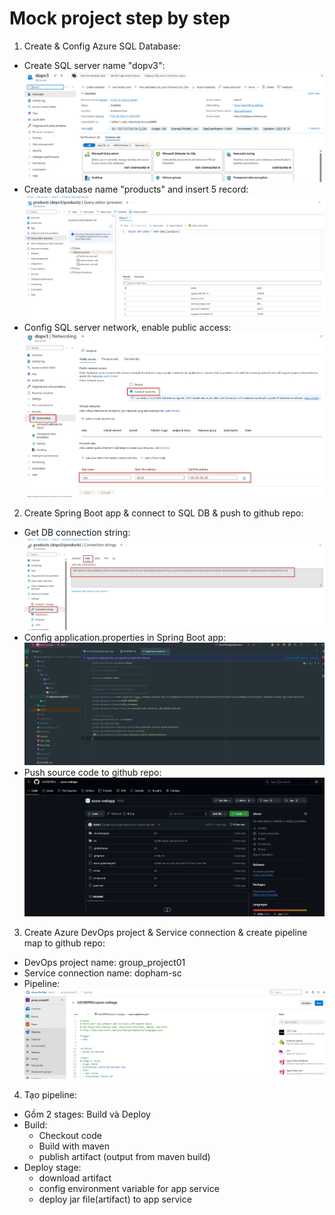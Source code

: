 # Mock project step by step

1. Create & Config Azure SQL Database:
+ Create SQL server name "dopv3":
  ![img.png](statics/images/img.png)
+ Create database name "products" and insert 5 record:
  ![img.png](statics/images/img0.png)
+ Config SQL server network, enable public access:
  ![img_1.png](statics/images/img_1.png)

2. Create Spring Boot app & connect to SQL DB & push to github repo:
+ Get DB connection string:
  ![img_2.png](statics/images/img_2.png)
+ Config application.properties in Spring Boot app:
  ![img_3.png](statics/images/img_3.png)
+ Push source code to github repo:
  ![img_4.png](statics/images/img_4.png)

3. Create Azure DevOps project & Service connection & create pipeline map to github repo:
+ DevOps project name: group_project01
+ Service connection name: dopham-sc
+ Pipeline:
  ![img_5.png](statics/images/img_5.png)

4. Tạo pipeline:
+ Gồm 2 stages: Build và Deploy
+ Build:
  + Checkout code
  + Build with maven
  + publish artifact (output from maven build)
+ Deploy stage:
  + download artifact
  + config environment variable for app service
  + deploy jar file(artifact) to app service
